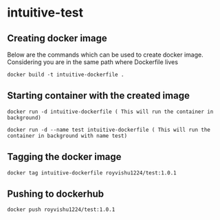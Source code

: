 # intuitive-test

## Creating docker image ##
Below are the commands which can be used to create docker image. Considering you are in the same path where Dockerfile lives

```
docker build -t intuitive-dockerfile .
```
## Starting container with the created image ##

```
docker run -d intuitive-dockerfile ( This will run the container in background)
```
```
docker run -d --name test intuitive-dockerfile ( This will run the container in background with name test)
```

## Tagging the docker image ##

```
docker tag intuitive-dockerfile royvishu1224/test:1.0.1
```

## Pushing to dockerhub ##

```
docker push royvishu1224/test:1.0.1
```